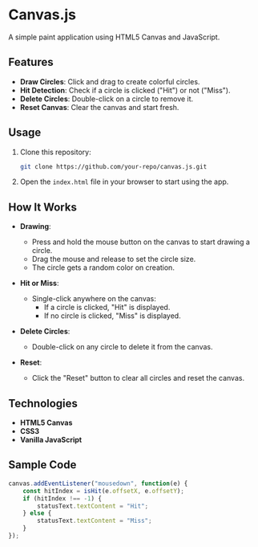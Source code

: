 # Canvas.js

A simple paint application using HTML5 Canvas and JavaScript.

## Features

- **Draw Circles**: Click and drag to create colorful circles.
- **Hit Detection**: Check if a circle is clicked ("Hit") or not ("Miss").
- **Delete Circles**: Double-click on a circle to remove it.
- **Reset Canvas**: Clear the canvas and start fresh.

## Usage

1. Clone this repository:
    ```bash
    git clone https://github.com/your-repo/canvas.js.git
    ```
2. Open the `index.html` file in your browser to start using the app.

## How It Works

- **Drawing**:  
    - Press and hold the mouse button on the canvas to start drawing a circle.
    - Drag the mouse and release to set the circle size.
    - The circle gets a random color on creation.

- **Hit or Miss**:  
    - Single-click anywhere on the canvas:
        - If a circle is clicked, "Hit" is displayed.
        - If no circle is clicked, "Miss" is displayed.

- **Delete Circles**:  
    - Double-click on any circle to delete it from the canvas.

- **Reset**:  
    - Click the "Reset" button to clear all circles and reset the canvas.

## Technologies

- **HTML5 Canvas**
- **CSS3**
- **Vanilla JavaScript**

## Sample Code

```javascript
canvas.addEventListener("mousedown", function(e) {
    const hitIndex = isHit(e.offsetX, e.offsetY);
    if (hitIndex !== -1) {
        statusText.textContent = "Hit";
    } else {
        statusText.textContent = "Miss";
    }
});
